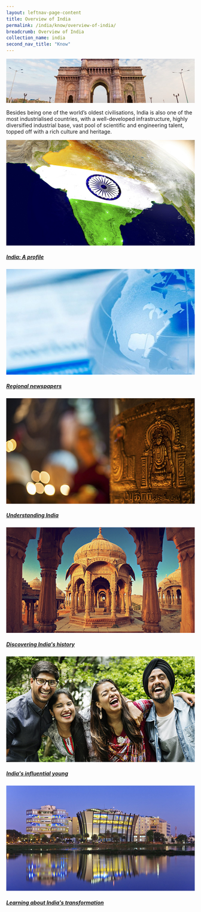 ```yaml
---
layout: leftnav-page-content
title: Overview of India
permalink: /india/know/overview-of-india/
breadcrumb: Overview of India
collection_name: india
second_nav_title: "Know"
---
```


![banner-overview-ofindia](\images\india-overview\Overview-of-India-1-1920x450.jpg)

Besides being one of the world’s oldest civilisations, India is also one of the most industrialised countries, with a well-developed infrastructure, highly diversified industrial base, vast pool of scientific and engineering talent, topped off with a rich culture and heritage.

<div>
	<div class="row is-multiline">
		<div class="col is-half-tablet padding--bottom--lg">
			<a href="/india/know/overview-of-india/india-profile/" class="project-link">
				<img src="/images/india-overview/india-profile-small.jpg" alt="India: A profile" class="project-image">
			<div class="project-card">
				<div class="project-title margin--bottom--xs">
					<h5><b>India: A profile</b></h5>
				</div>
			</div>
			</a>
		</div>
		<div class="col is-half-tablet padding--bottom--lg">
			<a href="/india/know/overview-of-china/regional-newspapers/" class="project-link">
				<img src="/images/india-overview/Regional-Newspapers-small.jpg" alt="Regional newspapers" class="project-image">
			<div class="project-card">
				<div class="project-title margin--bottom--xs">
					<h5><b>Regional newspapers</b></h5>
				</div>
			</div>
			</a>
		</div>
	</div>
</div>

<p><p>

<div>
	<div class="row is-multiline">
		<div class="col is-half-tablet padding--bottom--lg">
			<a href="/india/know/overview-of-india/understanding-india/" class="project-link">
				<img src="/images/india-overview/understanding-india-small.jpg" alt="Understanding India" class="project-image">
			<div class="project-card">
				<div class="project-title margin--bottom--xs">
					<h5><b>Understanding India</b></h5>
				</div>
			</div>
			</a>
		</div>
		<div class="col is-half-tablet padding--bottom--lg">
			<a href="/india/know/overview-of-india/discovering-india-history/" class="project-link">
				<img src="/images/india-overview/discovering-india-history-small.jpg" alt="Discovering India's history" class="project-image">
			<div class="project-card">
				<div class="project-title margin--bottom--xs">
					<h5><b>Discovering India's history</b></h5>
				</div>
			</div>
			</a>
		</div>
	</div>
</div>

<p><p>

<div>
	<div class="row is-multiline">
		<div class="col is-half-tablet padding--bottom--lg">
			<a href="/india/know/overview-of-india/influential-young/" class="project-link">
				<img src="/images/india-overview/influential-young-small.jpg" alt="India's influential young" class="project-image">
			<div class="project-card">
				<div class="project-title margin--bottom--xs">
					<h5><b>India's influential young</b></h5>
				</div>
			</div>
			</a>
		</div>
		<div class="col is-half-tablet padding--bottom--lg">
			<a href="/india/know/overview-of-india/learning-about-transformation/" class="project-link">
				<img src="/images/india-overview/learning-about-transformation-small.jpg" alt="Learning about India's transformation" class="project-image">
			<div class="project-card">
				<div class="project-title margin--bottom--xs">
					<h5><b>Learning about India's transformation</b></h5>
				</div>
			</div>
			</a>
		</div>
	</div>
</div>